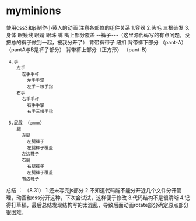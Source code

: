 # myminions
使用css3和js制作小黄人的动画
注意各部位的组件关系
1.容器
  2.头毛
      三根头发
    3.身体
        眼镜线
        眼睛
          眼珠
        嘴
          嘴上部分覆盖
      --裤子---（这里源代码写的有点问题，没把总的裤子做到一起，被我分开了）
          背带裤带子
           纽扣
          背带裤下部分             （pant-A） （pantA与B是裤子部分）
          背带裤上部分（正方形）    （pant-B）
          
     4.手
        左手
          左手手杆
            左手手掌
            左手三根手指 
        右手
          右手手杆
            右手手掌
            右手三根手指
            
     5.屁股 （emmm）
        腿
          左腿
            左腿裤子
            左腿裤子覆盖
          左边鞋子
          右腿
            右腿裤子
            左腿裤子覆盖
          右边鞋子
          
总结 ：
（8.31） 
  1.还未写完js部分
  2.不知道代码能不能分开近几个文件分开管理，动画和css分开这种，下次会试试，这样便于修改
  3.代码结构不是很清晰
  4.记得打草稿，最后总结发现结构写的太混乱，导致后面动画rotate部分确定原点部分很困难。

